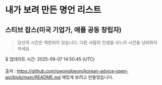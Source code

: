 # 내가 보려 만든 명언 리스트

##  스티브 잡스(미국 기업가, 애플 공동 창립자)
> 당신의 시간은 제한되어 있습니다. 다른 사람의 인생을 사느라 시간을 낭비하지 마세요.


⏳ 업데이트 시간: 2025-09-07 14:50:45 (UTC)

출처 : https://github.com/gwongibeom/korean-advice-open-api/blob/main/README.md
재밌게 보려고 만들었습니다.
